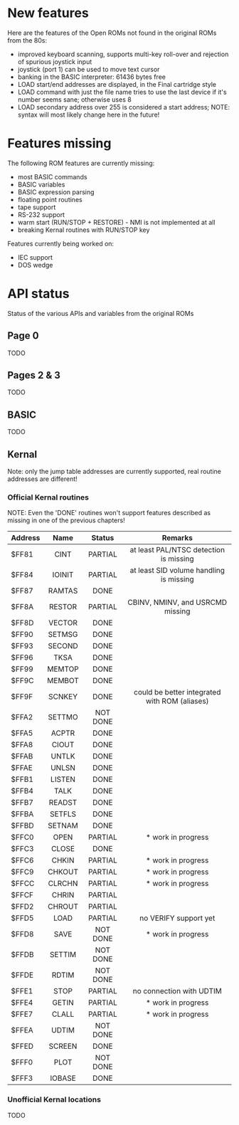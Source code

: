 # New features


Here are the features of the Open ROMs not found in the original ROMs from the 80s:

* improved keyboard scanning, supports multi-key roll-over and rejection of spurious joystick input
* joystick (port 1) can be used to move text cursor
* banking in the BASIC interpreter: 61436 bytes free
* LOAD start/end addresses are displayed, in the Final cartridge style
* LOAD command with just the file name tries to use the last device if it's number seems sane; otherwise uses 8
* LOAD secondary address over 255 is considered a start address; NOTE: syntax will most likely change here in the future!

# Features missing


The following ROM features are currently missing:

* most BASIC commands
* BASIC variables
* BASIC expression parsing
* floating point routines
* tape support
* RS-232 support
* warm start (RUN/STOP + RESTORE) - NMI is not implemented at all
* breaking Kernal routines with RUN/STOP key

Features currently being worked on:

* IEC support
* DOS wedge


# API status


Status of the various APIs and variables from the original ROMs


## Page 0


TODO


## Pages 2 & 3


TODO


## BASIC


TODO


## Kernal


Note: only the jump table addresses are currently supported, real routine addresses are different!


### Official Kernal routines

NOTE: Even the 'DONE' routines won't support features described as missing in one of the previous chapters!


| Address | Name   | Status   |  Remarks                                      |
| ------- | :----: | :------: | :-------------------------------------------: |
| $FF81   | CINT   | PARTIAL  | at least PAL/NTSC detection is missing        |
| $FF84   | IOINIT | PARTIAL  | at least SID volume handling is missing       |
| $FF87   | RAMTAS | DONE     |                                               |
| $FF8A   | RESTOR | PARTIAL  | CBINV, NMINV, and USRCMD missing              |
| $FF8D   | VECTOR | DONE     |                                               |
| $FF90   | SETMSG | DONE     |                                               |
| $FF93   | SECOND | DONE     |                                               |
| $FF96   | TKSA   | DONE     |                                               |
| $FF99   | MEMTOP | DONE     |                                               |
| $FF9C   | MEMBOT | DONE     |                                               |
| $FF9F   | SCNKEY | DONE     | could be better integrated with ROM (aliases) |
| $FFA2   | SETTMO | NOT DONE |                                               |
| $FFA5   | ACPTR  | DONE     |                                               |
| $FFA8   | CIOUT  | DONE     |                                               |
| $FFAB   | UNTLK  | DONE     |                                               |
| $FFAE   | UNLSN  | DONE     |                                               |
| $FFB1   | LISTEN | DONE     |                                               |
| $FFB4   | TALK   | DONE     |                                               |
| $FFB7   | READST | DONE     |                                               |
| $FFBA   | SETFLS | DONE     |                                               |
| $FFBD   | SETNAM | DONE     |                                               |
| $FFC0   | OPEN   | PARTIAL  | * work in progress                            |
| $FFC3   | CLOSE  | DONE     |                                               |
| $FFC6   | CHKIN  | PARTIAL  | * work in progress                            |
| $FFC9   | CHKOUT | PARTIAL  | * work in progress                            |
| $FFCC   | CLRCHN | PARTIAL  | * work in progress                            |
| $FFCF   | CHRIN  | PARTIAL  |                                               |
| $FFD2   | CHROUT | PARTIAL  |                                               |
| $FFD5   | LOAD   | PARTIAL  | no VERIFY support yet                         |
| $FFD8   | SAVE   | NOT DONE | * work in progress                            |
| $FFDB   | SETTIM | NOT DONE |                                               |
| $FFDE   | RDTIM  | NOT DONE |                                               |
| $FFE1   | STOP   | PARTIAL  | no connection with UDTIM                      |
| $FFE4   | GETIN  | PARTIAL  | * work in progress                            |
| $FFE7   | CLALL  | PARTIAL  | * work in progress                            |
| $FFEA   | UDTIM  | NOT DONE |                                               |
| $FFED   | SCREEN | DONE     |                                               |
| $FFF0   | PLOT   | NOT DONE |                                               |
| $FFF3   | IOBASE | DONE     |                                               |


### Unofficial Kernal locations

TODO
